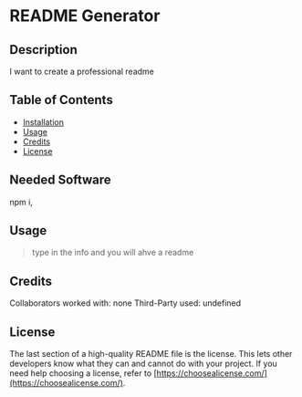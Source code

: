 # README Generator

## Description

I want to create a professional readme

## Table of Contents

- [Installation](#installation)
- [Usage](#usage)
- [Credits](#credits)
- [License](#license)

## Needed Software

npm i,

## Usage

>type in the info and you will ahve a readme

## Credits

Collaborators worked with: none
Third-Party used: undefined

## License


The last section of a high-quality README file is the license. This lets other developers know what they can and cannot do with your project. If you need help choosing a license, refer to [https://choosealicense.com/](https://choosealicense.com/).